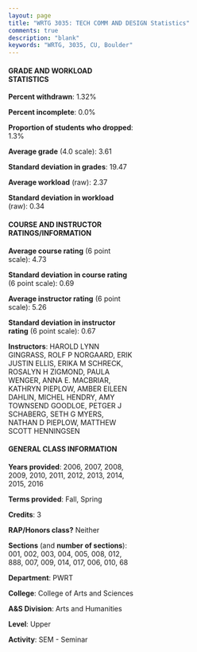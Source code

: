 ```yaml
---
layout: page
title: "WRTG 3035: TECH COMM AND DESIGN Statistics"
comments: true
description: "blank"
keywords: "WRTG, 3035, CU, Boulder"
--- 
```

<head>
<script src="https://ajax.googleapis.com/ajax/libs/jquery/2.1.3/jquery.min.js"></script>
<script src="https://dl.dropboxusercontent.com/s/pc42nxpaw1ea4o9/highcharts.js?dl=0"></script>
<!-- <script src="../assets/js/highcharts.js"></script> -->
<style type="text/css">@font-face {
	font-family: "Bebas Neue";
	src: url(https://www.filehosting.org/file/details/544349/BebasNeue%20Regular.otf) format("opentype");
	}
	h1.Bebas { 
		font-family: "Bebas Neue", Verdana, Tahoma;
	}
</style>
</head>
<body>
	<div id="container" style="float: right; width: 45%; height: 88%; margin-left: 2.5%; margin-right: 2.5%;"></div>
	<script language="JavaScript">
		$(document).ready(function() {
		var chart = {type: 'column'};
		var title = {text: 'Grade Distribution'};
		var xAxis = {categories: ['A','B','C','D','F'],crosshair: true};
		var yAxis = {min: 0,title: {text: 'Percentage'}};
		var tooltip = {headerFormat: '<center><b><span style="font-size:20px">{point.key}</span></b></center>',
		               pointFormat: '<td style="padding:0"><b>{point.y:.1f}%</b></td>',
		               footerFormat: '</table>',shared: true,useHTML: true};
		var plotOptions = {column: {pointPadding: 0.0,borderWidth: 0}};  
		var credits = {enabled: false};var series= [{name: 'Percent',data: [69.38,27.91,2.13,0.25,0.33,]}];
		var json = {};
		json.chart = chart;
		json.title = title;
		json.tooltip = tooltip;
		json.xAxis = xAxis;
		json.yAxis = yAxis;  
		json.series = series;
		json.plotOptions = plotOptions;  
		json.credits = credits;
		$('#container').highcharts(json);
	});
	</script>
</body>
			   
#### GRADE AND WORKLOAD STATISTICS

**Percent withdrawn**: 1.32%

**Percent incomplete**: 0.0%

**Proportion of students who dropped**: 1.3%

**Average grade** (4.0 scale): 3.61

**Standard deviation in grades**: 19.47

**Average workload** (raw): 2.37

**Standard deviation in workload** (raw): 0.34

#### COURSE AND INSTRUCTOR RATINGS/INFORMATION

**Average course rating** (6 point scale): 4.73

**Standard deviation in course rating** (6 point scale): 0.69

**Average instructor rating** (6 point scale): 5.26

**Standard deviation in instructor rating** (6 point scale): 0.67

**Instructors**: HAROLD LYNN GINGRASS, ROLF P NORGAARD, ERIK JUSTIN ELLIS, ERIKA M SCHRECK, ROSALYN H ZIGMOND, PAULA WENGER, ANNA E. MACBRIAR, KATHRYN PIEPLOW, AMBER EILEEN DAHLIN, MICHEL HENDRY, AMY TOWNSEND GOODLOE, PETGER J SCHABERG, SETH G MYERS, NATHAN D PIEPLOW, MATTHEW SCOTT HENNINGSEN

#### GENERAL CLASS INFORMATION

**Years provided**: 2006, 2007, 2008, 2009, 2010, 2011, 2012, 2013, 2014, 2015, 2016

**Terms provided**: Fall, Spring

**Credits**: 3

**RAP/Honors class?** Neither

**Sections** (and **number of sections**): 001, 002, 003, 004, 005, 008, 012, 888, 007, 009, 014, 017, 006, 010, 68

**Department**: PWRT

**College**: College of Arts and Sciences

**A&S Division**: Arts and Humanities

**Level**: Upper

**Activity**: SEM - Seminar